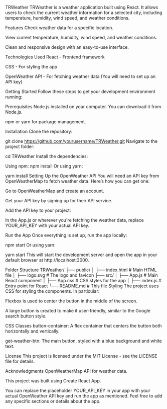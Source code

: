 TRWeather
TRWeather is a weather application built using React. It allows users to check the current weather information for a selected city, including temperature, humidity, wind speed, and weather conditions.

Features
Check weather data for a specific location.

View current temperature, humidity, wind speed, and weather conditions.

Clean and responsive design with an easy-to-use interface.

Technologies Used
React - Frontend framework

CSS - For styling the app

OpenWeather API - For fetching weather data (You will need to set up an API key)

Getting Started
Follow these steps to get your development environment running:

Prerequisites
Node.js installed on your computer. You can download it from Node.js.

npm or yarn for package management.

Installation
Clone the repository:

git clone https://github.com/yourusername/TRWeather.git
Navigate to the project folder:

cd TRWeather
Install the dependencies:

Using npm:
npm install
Or using yarn:

yarn install
Setting Up the OpenWeather API
You will need an API key from OpenWeatherMap to fetch weather data. Here’s how you can get one:

Go to OpenWeatherMap and create an account.

Get your API key by signing up for their API service.

Add the API key to your project:

In the App.js or wherever you're fetching the weather data, replace YOUR_API_KEY with your actual API key.

Run the App
Once everything is set up, run the app locally:

npm start
Or using yarn:

yarn start
This will start the development server and open the app in your default browser at http://localhost:3000.

Folder Structure
TRWeather/
├── public/
│   ├── index.html           # Main HTML file
│   ├── logo.svg             # The logo and favicon
├── src/
│   ├── App.js               # Main React component
│   ├── App.css              # CSS styles for the app
│   ├── index.js             # Entry point for React
└── README.md                # This file
Styling
The project uses CSS for styling the components. In particular:

Flexbox is used to center the button in the middle of the screen.

A large button is created to make it user-friendly, similar to the Google search button style.

CSS Classes
button-container: A flex container that centers the button both horizontally and vertically.

get-weather-btn: The main button, styled with a blue background and white text.

License
This project is licensed under the MIT License - see the LICENSE file for details.

Acknowledgments
OpenWeatherMap API for weather data.

This project was built using Create React App.

You can replace the placeholder YOUR_API_KEY in your app with your actual OpenWeather API key and run the app as mentioned. Feel free to add any specific sections or details about the app.